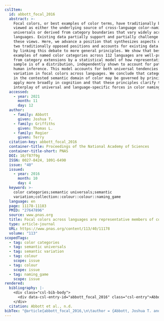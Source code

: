 ```yaml
---
cslItem:
  id: abbott_focal_2016
  abstract: >-
    Focal colors, or best examples of color terms, have traditionally been
    viewed as either the underlying source of cross-language color-naming
    universals or derived from category boundaries that vary widely across
    languages. Existing data partially support and partially challenge each of
    these views. Here, we advance a position that synthesizes aspects of these
    two traditionally opposed positions and accounts for existing data. We do so
    by linking this debate to more general principles. We show that best
    examples of named color categories across 112 languages are well-predicted
    from category extensions by a statistical model of how representative a
    sample is of a distribution, independently shown to account for patterns of
    human inference. This model accounts for both universal tendencies and
    variation in focal colors across languages. We conclude that categorization
    in the contested semantic domain of color may be governed by principles that
    apply more broadly in cognition and that these principles clarify the
    interplay of universal and language-specific forces in color naming.
  accessed:
    - year: 2021
      month: 11
      day: 12
  author:
    - family: Abbott
      given: Joshua T.
    - family: Griffiths
      given: Thomas L.
    - family: Regier
      given: Terry
  citation-key: abbott_focal_2016
  container-title: Proceedings of the National Academy of Sciences
  container-title-short: PNAS
  DOI: 10/f87f9g
  ISSN: 0027-8424, 1091-6490
  issue: "40"
  issued:
    - year: 2016
      month: 10
      day: 4
  keyword: >-
    color categories;semantic universals;semantic
    variation;collection::colour::colour::naming_game
  language: en
  page: 11178-11183
  PMID: "27647896"
  source: www.pnas.org
  title: Focal colors across languages are representative members of color categories
  type: article-journal
  URL: https://www.pnas.org/content/113/40/11178
  volume: "113"
scopedTags:
  - tag: color categories
  - tag: semantic universals
  - tag: semantic variation
  - tag: colour
    scope: issue
  - tag: colour
    scope: issue
  - tag: naming_game
    scope: issue
rendered:
  bibliography: |-
    <div class="csl-bib-body">
      <div data-csl-entry-id="abbott_focal_2016" class="csl-entry">Abbott, J. T., Griffiths, T. L., &#38; Regier, T. n.d.. Focal colors across languages are representative members of color categories. <i>Proceedings of the National Academy of Sciences</i>, <i>113</i>(40), 11178–11183. https://doi.org/10/f87f9g</div>
    </div>
  citation: Abbott et al., n.d.
bibTex: "@article{abbott_focal_2016,\n\tauthor = {Abbott, Joshua T. and Griffiths, Thomas L. and Regier, Terry},\n\tjournal = {Proceedings of the National Academy of Sciences},\n\tnumber = {40},\n\tpages = {11178--11183},\n\ttitle = {Focal colors across languages are representative members of color categories},\n\thowpublished = {https://www.pnas.org/content/113/40/11178},\n\tvolume = {113},\n}\n\n"
---
```

